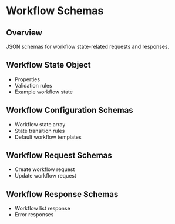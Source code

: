 # Workflow Schemas

## Overview

JSON schemas for workflow state-related requests and responses.

## Workflow State Object

- Properties
- Validation rules
- Example workflow state

## Workflow Configuration Schemas

- Workflow state array
- State transition rules
- Default workflow templates

## Workflow Request Schemas

- Create workflow request
- Update workflow request

## Workflow Response Schemas

- Workflow list response
- Error responses
